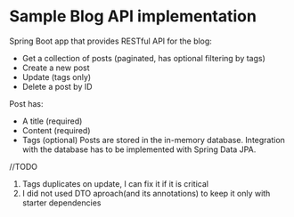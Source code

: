 # Sample Blog API implementation
Spring Boot app that provides RESTful API for the blog:
- Get a collection of posts (paginated, has optional filtering by tags)
- Create a new post
- Update (tags only)
- Delete a post by ID

Post has:
- A title (required)
- Content (required)
- Tags (optional)
Posts are stored in the in-memory database. Integration with the database has to be implemented with Spring Data JPA.


//TODO
1. Tags duplicates on update, I can fix it if it is critical
2. I did not used DTO aproach(and its annotations) to keep it only with starter dependencies
